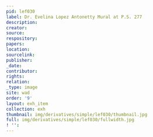 ```yaml
---
pid: lef030
label: Dr. Evelina Lopez Antonetty Mural at P.S. 277
description:
creator:
source:
respository:
papers:
location:
sourcelink:
publisher:
_date:
contributor:
rights:
relation:
_type: image
site: wad
order: '9'
layout: exh_item
collection: exh
thumbnail: img/derivatives/simple/lef030/thumbnail.jpg
full: img/derivatives/simple/lef030/fullwidth.jpg
! '':
---
```

